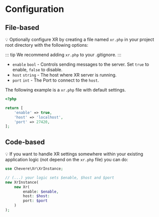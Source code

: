 # Configuration

## File-based

💡 Optionally configure XR by creating a file named `xr.php` in your project root directory with the following options:

::: tip
We recommend adding `xr.php` to your .gitignore.
:::

* `enable` `bool` - Controls sending messages to the server. Set `true` to enable, `false` to disable.
* `host` `string` - The host where XR server is running.
* `port` `int` - The Port to connect to the `host`.

The following example is a `xr.php` file with default settings.

```php
<?php

return [
    'enable' => true,
    'host' => 'localhost',
    'port' => 27420,
];
```

## Code-based

💡 If you want to handle XR settings somewhere within your existing application logic (not depend on the `xr.php` file) you can do:

```php
use Chevere\Xr\XrInstance;

// (...) your logic sets $enable, $host and $port
new XrInstance(
    new Xr(
        enable: $enable,
        host: $host:
        port: $port
    )
);
```
